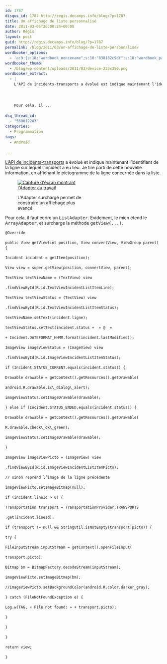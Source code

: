 ```yaml
---
id: 1787
disqus_id: 1787 http://regis.decamps.info/blog/?p=1787
title: Un affichage de liste personnalisé
date: 2011-03-05T20:00:24+00:00
author: Régis
layout: post
guid: http://regis.decamps.info/blog/?p=1787
permalink: /blog/2011/03/un-affichage-de-liste-personnalise/
wordbooker_options:
  - 'a:9:{s:18:"wordbook_noncename";s:10:"838182c9df";s:18:"wordbook_page_post";s:4:"-100";s:18:"wordbook_orandpage";s:1:"2";s:23:"wordbook_default_author";s:1:"1";s:23:"wordbook_extract_length";s:3:"256";s:19:"wordbook_actionlink";s:3:"300";s:26:"wordbooker_publish_default";s:2:"on";s:18:"wordbook_attribute";s:0:"";s:29:"wordbooker_status_update_text";s:33:"New blog post :  %title% - %link%";}'
wordbooker_thumb:
  - /blog/wp-content/uploads/2011/03/device-233x350.png
wordbooker_extract:
  - |
    L'API de incidents-transports a évolué est indique maintenant l'identifiant de la ligne sur lequel l'incident a eu lieu. Je tire parti de cette nouvelle information, en affichant le pictogramme de la ligne concernée dans la liste.
    
    
    
    Pour cela, il ...

dsq_thread_id:
  - "568012203"
categories:
  - Programmation
tags:
  - Android

---
```

[L’API de incidents-transports](http://www.incidents-transports.com/dev/) a évolué et indique maintenant l’identifiant de la ligne sur lequel l’incident a eu lieu. Je tire parti de cette nouvelle information, en affichant le pictogramme de la ligne concernée dans la liste. <figure id="attachment_1789" style="width: 233px" class="wp-caption alignnone">

[<img src="/blog/wp-content/uploads/2011/03/device-233x350.png" alt="Capture d&#039;écran montrant l&#039;Adapter au travail" title="Liste des incidents avec Custom Adapter" width="233" height="350" class="size-medium wp-image-1789" srcset="/blog/wp-content/uploads/2011/03/device-233x350.png 233w, /blog/wp-content/uploads/2011/03/device.png 320w" sizes="(max-width: 233px) 100vw, 233px" />](/blog/wp-content/uploads/2011/03/device.png)<figcaption class="wp-caption-text">L'Adapter surchargé permet de construire un affichage plus avancé</figcaption></figure> 

Pour cela, il faut écrire un <tt>ListAdapter</tt>. Evidement, le mien étend le <tt>ArrayAdapter</tt>, et surcharge la méthode <tt>getView(...)</tt>.

```
@Override
	  
public View getView(int position, View convertView, ViewGroup parent) {
		  
Incident incident = getItem(position);

View view = super.getView(position, convertView, parent);
		  
TextView textViewName = (TextView) view
				  
.findViewById(R.id.TextViewIncidentListItemLine);
		  
TextView textViewStatus = (TextView) view
				  
.findViewById(R.id.TextViewIncidentListItemStatus);
		  
textViewName.setText(incident.ligne);
		  
textViewStatus.setText(incident.status +  » @  »
				  
+ Incident.DATEFORMAT_HHMM.format(incident.lastModified));

ImageView imageViewStatus = (ImageView) view
				  
.findViewById(R.id.ImageViewIncidentListItemStatus);
		  
if (Incident.STATUS_CURRENT.equals(incident.status)) {
			  
Drawable drawable = getContext().getResources().getDrawable(
					  
android.R.drawable.ic\_dialog\_alert);
			  
imageViewStatus.setImageDrawable(drawable);
		  
} else if (Incident.STATUS_ENDED.equals(incident.status)) {
			  
Drawable drawable = getContext().getResources().getDrawable(
					  
R.drawable.check\_ok\_green);
			  
imageViewStatus.setImageDrawable(drawable);
		  
}

ImageView imageViewPicto = (ImageView) view
				  
.findViewById(R.id.ImageViewIncidentListItemPicto);
		  
// sinon reprend l’image de la ligne précédente
		  
imageViewPicto.setImageBitmap(null);
		  
if (incident.lineId > 0) {
			  
Transportation transport = TransportationProvider.TRANSPORTS
					  
.get(incident.lineId);
			  
if (transport != null && StringUtil.isNotEmpty(transport.picto)) {
				  
try {
					  
FileInputStream inputStream = getContext().openFileInput(
							  
transport.picto);
					  
Bitmap bm = BitmapFactory.decodeStream(inputStream);
					  
imageViewPicto.setImageBitmap(bm);
					  
//imageViewPicto.setBackgroundColor(android.R.color.darker_gray);
				  
} catch (FileNotFoundException e) {
					  
Log.w(TAG, « File not found: » + transport.picto);
				  
}
			  
}
		  
}
		  
return view;
	  
}
```
